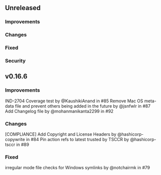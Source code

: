 ## Unreleased

### Improvements

### Changes

### Fixed

### Security

## v0.16.6

### Improvements
IND-2704 Coverage test by @KaushikiAnand in #85
Remove Mac OS meta-data file and prevent others being added in the future by @jsnfwlr in #87
Add Changelog file by @mohanmanikanta2299 in #92

### Changes
[COMPLIANCE] Add Copyright and License Headers by @hashicorp-copywrite in #84
Pin action refs to latest trusted by TSCCR by @hashicorp-tsccr in #89

### Fixed
irregular mode file checks for Windows symlinks by @notchairmk in #79